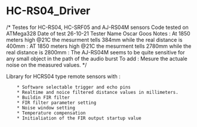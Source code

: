# HC-RS04_Driver
/*
Testes for HC-RS04, HC-SRF05 and AJ-RS04M sensors
Code tested on ATMega328
Date of test 26-10-21
Tester Name Oscar Goos
Notes   :  At 1850 meters high @21C the mesurment tells 384mm while the real distance is 400mm 
        :  AT 1850 meters high @21C the mesurment tells 2780mm while the real distance is 2800mm 
        :  The AJ-RS04M seems to be quite sensitive for any small object in the path of the audio burst
To add  :  Mesure the actuale noise on the measured values.
*/

Library for HCRS04 type remote sensors with :

        * Software selectable trigger and echo pins
        * Realtime and noice filtered distance values in millimeters.
        * Buildin FIR filter
        * FIR filter parameter setting
        * Noise window setting
        * Temperature compensation
        * Initialiation of the FIR output startup value
